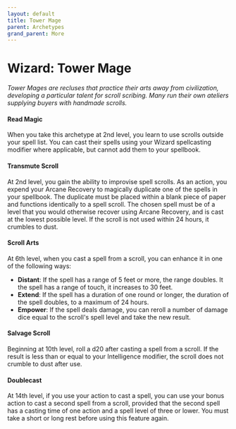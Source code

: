 ```yaml
---
layout: default
title: Tower Mage
parent: Archetypes
grand_parent: More
---
```


# Wizard: Tower Mage

_Tower Mages are recluses that practice their arts away from civilization, developing a particular talent for scroll scribing. Many run their own ateliers supplying buyers with handmade scrolls._


#### Read Magic

When you take this archetype at 2nd level, you learn to use scrolls outside your spell list. You can cast their spells using your Wizard spellcasting modifier where applicable, but cannot add them to your spellbook.


#### Transmute Scroll

At 2nd level, you gain the ability to improvise spell scrolls. As an action, you expend your Arcane Recovery to magically duplicate one of the spells in your spellbook. The duplicate must be placed within a blank piece of paper and functions identically to a spell scroll. The chosen spell must be of a level that you would otherwise recover using Arcane Recovery, and is cast at the lowest possible level. If the scroll is not used within 24 hours, it crumbles to dust.


#### Scroll Arts

At 6th level, when you cast a spell from a scroll, you can enhance it in one of the following ways:

* **Distant**: If the spell has a range of 5 feet or more, the range doubles. It the spell has a range of touch, it increases to 30 feet.
* **Extend**: If the spell has a duration of one round or longer, the duration of the spell doubles, to a maximum of 24 hours.
* **Empower**: If the spell deals damage, you can reroll a number of damage dice equal to the scroll's spell level and take the new result.


#### Salvage Scroll

Beginning at 10th level, roll a d20 after casting a spell from a scroll. If the result is less than or equal to your Intelligence modifier, the scroll does not crumble to dust after use. 


#### Doublecast

At 14th level, if you use your action to cast a spell, you can use your bonus action to cast a second spell from a scroll, provided that the second spell has a casting time of one action and a spell level of three or lower. You must take a short or long rest before using this feature again.